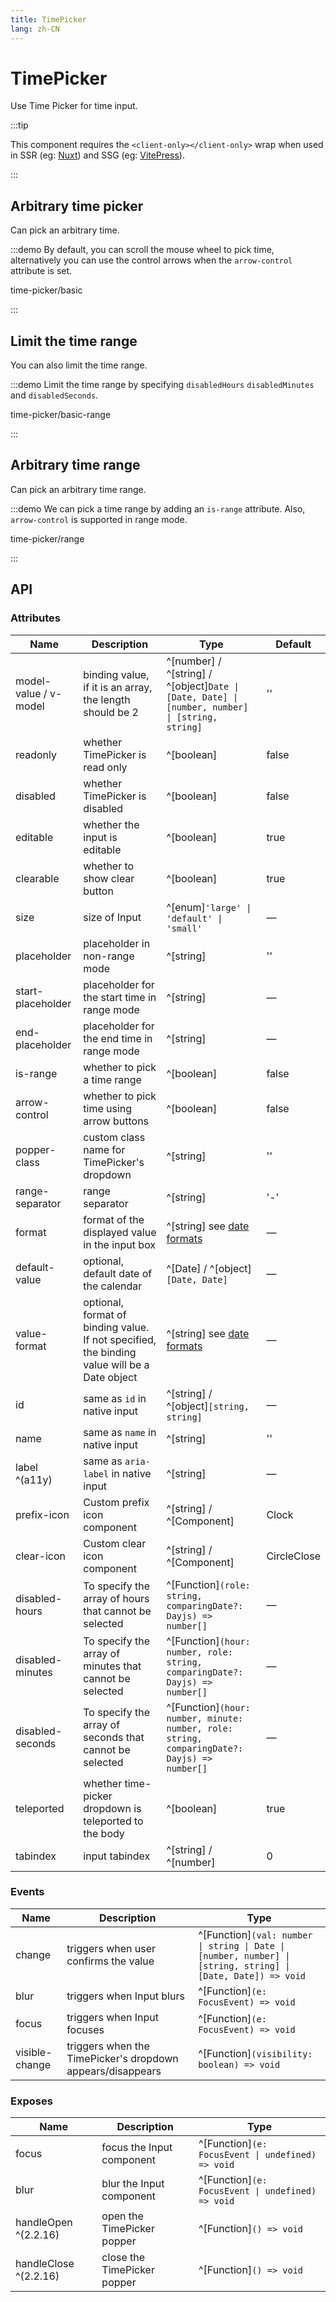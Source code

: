 ```yaml
---
title: TimePicker
lang: zh-CN
---
```


# TimePicker

Use Time Picker for time input.

:::tip

This component requires the `<client-only></client-only>` wrap when used in SSR (eg: [Nuxt](https://nuxt.com/v3)) and SSG (eg: [VitePress](https://vitepress.vuejs.org/)).

:::

## Arbitrary time picker

Can pick an arbitrary time.

:::demo By default, you can scroll the mouse wheel to pick time, alternatively you can use the control arrows when the `arrow-control` attribute is set.

time-picker/basic

:::

## Limit the time range

You can also limit the time range.

:::demo Limit the time range by specifying `disabledHours` `disabledMinutes` and `disabledSeconds`.

time-picker/basic-range

:::

## Arbitrary time range

Can pick an arbitrary time range.

:::demo We can pick a time range by adding an `is-range` attribute. Also, `arrow-control` is supported in range mode.

time-picker/range

:::

## API

### Attributes

| Name                  | Description                                                                                  | Type                                                                                            | Default     |
| --------------------- | -------------------------------------------------------------------------------------------- | ----------------------------------------------------------------------------------------------- | ----------- |
| model-value / v-model | binding value, if it is an array, the length should be 2                                     | ^[number] / ^[string] / ^[object]`Date \| [Date, Date] \| [number, number] \| [string, string]` | ''          |
| readonly              | whether TimePicker is read only                                                              | ^[boolean]                                                                                      | false       |
| disabled              | whether TimePicker is disabled                                                               | ^[boolean]                                                                                      | false       |
| editable              | whether the input is editable                                                                | ^[boolean]                                                                                      | true        |
| clearable             | whether to show clear button                                                                 | ^[boolean]                                                                                      | true        |
| size                  | size of Input                                                                                | ^[enum]`'large' \| 'default' \| 'small'`                                                        | —           |
| placeholder           | placeholder in non-range mode                                                                | ^[string]                                                                                       | ''          |
| start-placeholder     | placeholder for the start time in range mode                                                 | ^[string]                                                                                       | —           |
| end-placeholder       | placeholder for the end time in range mode                                                   | ^[string]                                                                                       | —           |
| is-range              | whether to pick a time range                                                                 | ^[boolean]                                                                                      | false       |
| arrow-control         | whether to pick time using arrow buttons                                                     | ^[boolean]                                                                                      | false       |
| popper-class          | custom class name for TimePicker's dropdown                                                  | ^[string]                                                                                       | ''          |
| range-separator       | range separator                                                                              | ^[string]                                                                                       | '-'         |
| format                | format of the displayed value in the input box                                               | ^[string] see [date formats](/zh-CN/component/date-picker#date-formats)                         | —           |
| default-value         | optional, default date of the calendar                                                       | ^[Date] / ^[object]`[Date, Date]`                                                               | —           |
| value-format          | optional, format of binding value. If not specified, the binding value will be a Date object | ^[string] see [date formats](/zh-CN/component/date-picker#date-formats)                         | —           |
| id                    | same as `id` in native input                                                                 | ^[string] / ^[object]`[string, string]`                                                         | —           |
| name                  | same as `name` in native input                                                               | ^[string]                                                                                       | ''          |
| label ^(a11y)         | same as `aria-label` in native input                                                         | ^[string]                                                                                       | —           |
| prefix-icon           | Custom prefix icon component                                                                 | ^[string] / ^[Component]                                                                        | Clock       |
| clear-icon            | Custom clear icon component                                                                  | ^[string] / ^[Component]                                                                        | CircleClose |
| disabled-hours        | To specify the array of hours that cannot be selected                                        | ^[Function]`(role: string, comparingDate?: Dayjs) => number[]`                                  | —           |
| disabled-minutes      | To specify the array of minutes that cannot be selected                                      | ^[Function]`(hour: number, role: string, comparingDate?: Dayjs) => number[]`                    | —           |
| disabled-seconds      | To specify the array of seconds that cannot be selected                                      | ^[Function]`(hour: number, minute: number, role: string, comparingDate?: Dayjs) => number[]`    | —           |
| teleported            | whether time-picker dropdown is teleported to the body                                       | ^[boolean]                                                                                      | true        |
| tabindex              | input tabindex                                                                               | ^[string] / ^[number]                                                                           | 0           |

### Events

| Name           | Description                                                | Type                                                                                                         |
| -------------- | ---------------------------------------------------------- | ------------------------------------------------------------------------------------------------------------ |
| change         | triggers when user confirms the value                      | ^[Function]`(val: number \| string \| Date \| [number, number] \| [string, string] \| [Date, Date]) => void` |
| blur           | triggers when Input blurs                                  | ^[Function]`(e: FocusEvent) => void`                                                                         |
| focus          | triggers when Input focuses                                | ^[Function]`(e: FocusEvent) => void`                                                                         |
| visible-change | triggers when the TimePicker's dropdown appears/disappears | ^[Function]`(visibility: boolean) => void`                                                                   |

### Exposes

| Name                  | Description                 | Type                                              |
| --------------------- | --------------------------- | ------------------------------------------------- |
| focus                 | focus the Input component   | ^[Function]`(e: FocusEvent \| undefined) => void` |
| blur                  | blur the Input component    | ^[Function]`(e: FocusEvent \| undefined) => void` |
| handleOpen ^(2.2.16)  | open the TimePicker popper  | ^[Function]`() => void`                           |
| handleClose ^(2.2.16) | close the TimePicker popper | ^[Function]`() => void`                           |
